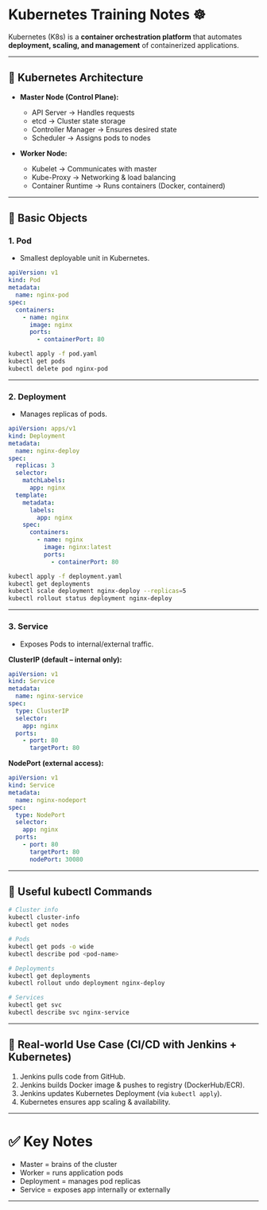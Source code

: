 
# Kubernetes Training Notes ☸️

Kubernetes (K8s) is a **container orchestration platform** that automates **deployment, scaling, and management** of containerized applications.

---

## 🔹 Kubernetes Architecture

- **Master Node (Control Plane):**
  - API Server → Handles requests
  - etcd → Cluster state storage
  - Controller Manager → Ensures desired state
  - Scheduler → Assigns pods to nodes

- **Worker Node:**
  - Kubelet → Communicates with master
  - Kube-Proxy → Networking & load balancing
  - Container Runtime → Runs containers (Docker, containerd)

---

## 🔹 Basic Objects

### 1. Pod  
- Smallest deployable unit in Kubernetes.  
```yaml
apiVersion: v1
kind: Pod
metadata:
  name: nginx-pod
spec:
  containers:
    - name: nginx
      image: nginx
      ports:
        - containerPort: 80
````

```bash
kubectl apply -f pod.yaml
kubectl get pods
kubectl delete pod nginx-pod
```

---

### 2. Deployment

* Manages replicas of pods.

```yaml
apiVersion: apps/v1
kind: Deployment
metadata:
  name: nginx-deploy
spec:
  replicas: 3
  selector:
    matchLabels:
      app: nginx
  template:
    metadata:
      labels:
        app: nginx
    spec:
      containers:
        - name: nginx
          image: nginx:latest
          ports:
            - containerPort: 80
```

```bash
kubectl apply -f deployment.yaml
kubectl get deployments
kubectl scale deployment nginx-deploy --replicas=5
kubectl rollout status deployment nginx-deploy
```

---

### 3. Service

* Exposes Pods to internal/external traffic.

**ClusterIP (default – internal only):**

```yaml
apiVersion: v1
kind: Service
metadata:
  name: nginx-service
spec:
  type: ClusterIP
  selector:
    app: nginx
  ports:
    - port: 80
      targetPort: 80
```

**NodePort (external access):**

```yaml
apiVersion: v1
kind: Service
metadata:
  name: nginx-nodeport
spec:
  type: NodePort
  selector:
    app: nginx
  ports:
    - port: 80
      targetPort: 80
      nodePort: 30080
```

---

## 🔹 Useful kubectl Commands

```bash
# Cluster info
kubectl cluster-info
kubectl get nodes

# Pods
kubectl get pods -o wide
kubectl describe pod <pod-name>

# Deployments
kubectl get deployments
kubectl rollout undo deployment nginx-deploy

# Services
kubectl get svc
kubectl describe svc nginx-service
```

---

## 🔹 Real-world Use Case (CI/CD with Jenkins + Kubernetes)

1. Jenkins pulls code from GitHub.
2. Jenkins builds Docker image & pushes to registry (DockerHub/ECR).
3. Jenkins updates Kubernetes Deployment (via `kubectl apply`).
4. Kubernetes ensures app scaling & availability.

---

# ✅ Key Notes

* Master = brains of the cluster
* Worker = runs application pods
* Deployment = manages pod replicas
* Service = exposes app internally or externally

---


